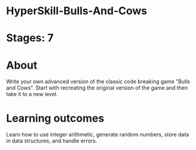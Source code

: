 # HyperSkill-Bulls-And-Cows
# Stages: 7
# About
Write your own advanced version of the classic code breaking game "Bulls and Cows". Start with recreating the original version of the game and then take it to a new level.

# Learning outcomes
Learn how to use integer arithmetic, generate random numbers, store data in data structures, and handle errors.
